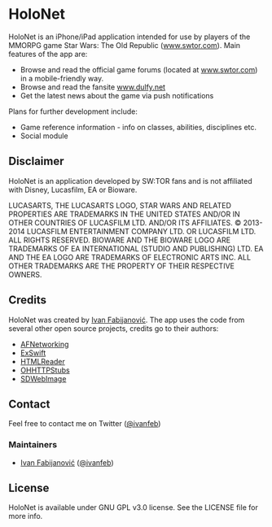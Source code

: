HoloNet
=============

HoloNet is an iPhone/iPad application intended for use by players of the MMORPG game Star Wars: The Old Republic (www.swtor.com). Main features of the app are:

* Browse and read the official game forums (located at www.swtor.com) in a mobile-friendly way.
* Browse and read the fansite www.dulfy.net
* Get the latest news about the game via push notifications

Plans for further development include:

* Game reference information - info on classes, abilities, disciplines etc.
* Social module

## Disclaimer

HoloNet is an application developed by SW:TOR fans and is not affiliated with Disney, Lucasfilm, EA or Bioware.

LUCASARTS, THE LUCASARTS LOGO, STAR WARS AND RELATED PROPERTIES ARE TRADEMARKS IN THE UNITED STATES AND/OR IN OTHER COUNTRIES OF LUCASFILM LTD. AND/OR ITS AFFILIATES. © 2013-2014 LUCASFILM ENTERTAINMENT COMPANY LTD. OR LUCASFILM LTD. ALL RIGHTS RESERVED. BIOWARE AND THE BIOWARE LOGO ARE TRADEMARKS OF EA INTERNATIONAL (STUDIO AND PUBLISHING) LTD. EA AND THE EA LOGO ARE TRADEMARKS OF ELECTRONIC ARTS INC. ALL OTHER TRADEMARKS ARE THE PROPERTY OF THEIR RESPECTIVE OWNERS.

## Credits

HoloNet was created by [Ivan Fabijanović](https://github.com/ifabijanovic/). The app uses the code from several other open source projects, credits go to their authors:

* [AFNetworking](https://github.com/AFNetworking/AFNetworking)
* [ExSwift](https://github.com/pNre/ExSwift)
* [HTMLReader](https://github.com/nolanw/HTMLReader)
* [OHHTTPStubs](https://github.com/AliSoftware/OHHTTPStubs)
* [SDWebImage](https://github.com/rs/SDWebImage)

## Contact

Feel free to contact me on Twitter ([@ivanfeb](https://twitter.com/ivanfeb))

### Maintainers

- [Ivan Fabijanović](https://github.com/ifabijanovic/) ([@ivanfeb](https://twitter.com/ivanfeb))

## License

HoloNet is available under GNU GPL v3.0 license. See the LICENSE file for more info.
